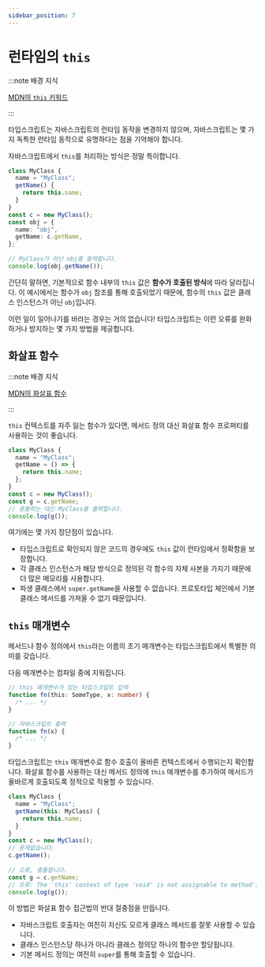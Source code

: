 ```yaml
---
sidebar_position: 7
---
```


# 런타임의 `this`

:::note 배경 지식

[MDN의 `this` 키워드](https://developer.mozilla.org/ko/docs/Web/JavaScript/Reference/Operators/this)

:::

타입스크립트는 자바스크립트의 런타임 동작을 변경하지 않으며, 자바스크립트는 몇 가지 독특한 런타임 동작으로 유명하다는 점을 기억해야 합니다.

자바스크립트에서 `this`를 처리하는 방식은 정말 특이합니다.

```ts
class MyClass {
  name = "MyClass";
  getName() {
    return this.name;
  }
}
const c = new MyClass();
const obj = {
  name: "obj",
  getName: c.getName,
};
 
// MyClass가 아닌 obj를 출력합니다.
console.log(obj.getName());
```

간단히 말하면, 기본적으로 함수 내부의 `this` 값은 **함수가 호출된 방식**에 따라 달라집니다. 이 예시에서는 함수가 `obj` 참조를 통해 호출되었기 때문에, 함수의 `this` 값은 클래스 인스턴스가 아닌 `obj`입니다.

이런 일이 일어나기를 바라는 경우는 거의 없습니다! 타입스크립트는 이런 오류를 완화하거나 방지하는 몇 가지 방법을 제공합니다.

## 화살표 함수

:::note 배경 지식

[MDN의 화살표 함수](https://developer.mozilla.org/en-US/docs/Web/JavaScript/Reference/Functions/Arrow_functions)

:::

`this` 컨텍스트를 자주 잃는 함수가 있다면, 메서드 정의 대신 화살표 함수 프로퍼티를 사용하는 것이 좋습니다.

```ts
class MyClass {
  name = "MyClass";
  getName = () => {
    return this.name;
  };
}
const c = new MyClass();
const g = c.getName;
// 충돌하는 대신 MyClass를 출력합니다.
console.log(g());
```

여기에는 몇 가지 장단점이 있습니다.

- 타입스크립트로 확인되지 않은 코드의 경우에도 `this` 값이 런타임에서 정확함을 보장합니다.
- 각 클래스 인스턴스가 해당 방식으로 정의된 각 함수의 자체 사본을 가지기 때문에 더 많은 메모리를 사용합니다.
- 파생 클래스에서 `super.getName`을 사용할 수 없습니다. 프로토타입 체인에서 기본 클래스 메서드를 가져올 수 없기 때문입니다.

## `this` 매개변수

메서드나 함수 정의에서 `this`라는 이름의 초기 매개변수는 타입스크립트에서 특별한 의미를 갖습니다.

다음 매개변수는 컴파일 중에 지워집니다.

```ts
// this 매개변수가 있는 타입스크립트 입력
function fn(this: SomeType, x: number) {
  /* ... */
}
```

```js
// 자바스크립트 출력
function fn(x) {
  /* ... */
}
```

타입스크립트는 `this` 매개변수로 함수 호출이 올바른 컨텍스트에서 수행되는지 확인합니다. 화살표 함수를 사용하는 대신 메서드 정의에 `this` 매개변수를 추가하여 메서드가 올바르게 호출되도록 정적으로 적용할 수 있습니다.

```ts
class MyClass {
  name = "MyClass";
  getName(this: MyClass) {
    return this.name;
  }
}
const c = new MyClass();
// 문제없습니다.
c.getName();
 
// 오류, 충돌합니다.
const g = c.getName;
// 오류: The 'this' context of type 'void' is not assignable to method's 'this' of type 'MyClass'.
console.log(g());
```

이 방법은 화살표 함수 접근법의 반대 절충점을 만듭니다.

- 자바스크립트 호출자는 여전히 자신도 모르게 클래스 메서드를 잘못 사용할 수 있습니다.
- 클래스 인스턴스당 하나가 아니라 클래스 정의당 하나의 함수만 할당됩니다.
- 기본 메서드 정의는 여전히 `super`를 통해 호출할 수 있습니다.